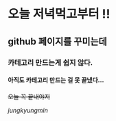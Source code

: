 # 오늘 저녁먹고부터 !!

## github 페이지를 꾸미는데

### 카테고리 만드는게 쉽지 않다.

#### 아직도 카테고리 만드는 걸 못 끝냈다...

~~오늘 꼭 끝내야지~~

$jungkyungmin$
